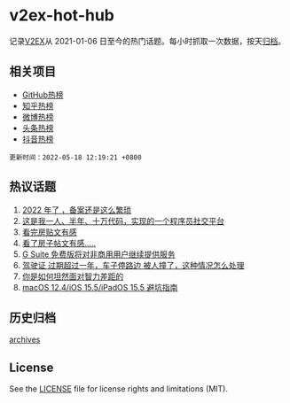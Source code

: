 # v2ex-hot-hub

 记录[V2EX](https://www.v2ex.com/)从 2021-01-06 日至今的热门话题。每小时抓取一次数据，按天[归档](archives)。
 
 ## 相关项目

- [GitHub热榜](https://github.com/snaildev/github-hot-hub)
- [知乎热榜](https://github.com/snaildev/zhihu-hot-hub)
- [微博热榜](https://github.com/snaildev/weibo-hot-hub)
- [头条热榜](https://github.com/snaildev/toutiao-hot-hub)
- [抖音热榜](https://github.com/snaildev/douyin-hot-hub)


 `更新时间：2022-05-18 12:19:21 +0800`

## 热议话题

1. [2022 年了 ，备案还是这么繁琐](https://www.v2ex.com/t/853461)
1. [这是我一人、半年、十万代码，实现的一个程序员社交平台](https://www.v2ex.com/t/853486)
1. [看完房贴文有感](https://www.v2ex.com/t/853624)
1. [看了房子帖文有感.....](https://www.v2ex.com/t/853485)
1. [G Suite 免费版将对非商用用户继续提供服务](https://www.v2ex.com/t/853418)
1. [驾驶证 过期超过一年，车子停路边 被人撞了，这种情况怎么处理](https://www.v2ex.com/t/853546)
1. [你是如何坦然面对智力差距的](https://www.v2ex.com/t/853545)
1. [macOS 12.4/iOS 15.5/iPadOS 15.5 避坑指南](https://www.v2ex.com/t/853417)

## 历史归档

[archives](archives)

## License

See the [LICENSE](LICENSE) file for license rights and limitations (MIT).
